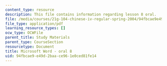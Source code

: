 ```yaml
---
content_type: resource
description: This file contains information regarding lesson 8 oral.
file: /media/courses/21g-104-chinese-iv-regular-spring-2004/94fbcae9e49d2baace961e0ced81fe14_MIT21G_104S04_Oral_8.pdf
file_type: application/pdf
learning_resource_types: []
ocw_type: OCWFile
parent_title: Study Materials
parent_type: CourseSection
resourcetype: Document
title: Microsoft Word - oral 8
uid: 94fbcae9-e49d-2baa-ce96-1e0ced81fe14
---
```


